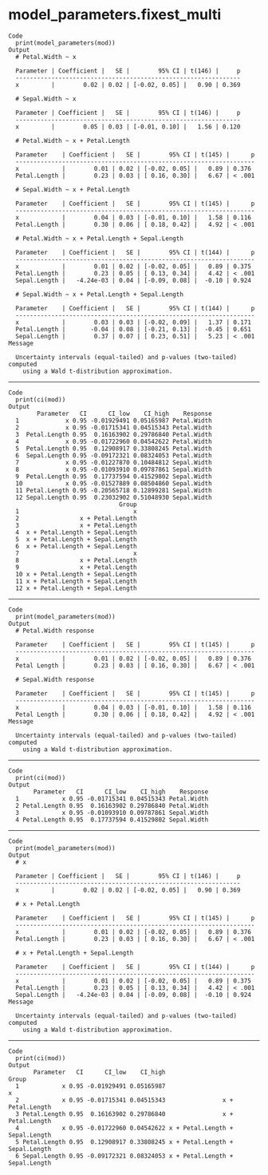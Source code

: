 # model_parameters.fixest_multi

    Code
      print(model_parameters(mod))
    Output
      # Petal.Width ~ x
      
      Parameter | Coefficient |   SE |        95% CI | t(146) |     p
      ---------------------------------------------------------------
      x         |        0.02 | 0.02 | [-0.02, 0.05] |   0.90 | 0.369
      
      # Sepal.Width ~ x
      
      Parameter | Coefficient |   SE |        95% CI | t(146) |     p
      ---------------------------------------------------------------
      x         |        0.05 | 0.03 | [-0.01, 0.10] |   1.56 | 0.120
      
      # Petal.Width ~ x + Petal.Length
      
      Parameter    | Coefficient |   SE |        95% CI | t(145) |      p
      -------------------------------------------------------------------
      x            |        0.01 | 0.02 | [-0.02, 0.05] |   0.89 | 0.376 
      Petal.Length |        0.23 | 0.03 | [ 0.16, 0.30] |   6.67 | < .001
      
      # Sepal.Width ~ x + Petal.Length
      
      Parameter    | Coefficient |   SE |        95% CI | t(145) |      p
      -------------------------------------------------------------------
      x            |        0.04 | 0.03 | [-0.01, 0.10] |   1.58 | 0.116 
      Petal.Length |        0.30 | 0.06 | [ 0.18, 0.42] |   4.92 | < .001
      
      # Petal.Width ~ x + Petal.Length + Sepal.Length
      
      Parameter    | Coefficient |   SE |        95% CI | t(144) |      p
      -------------------------------------------------------------------
      x            |        0.01 | 0.02 | [-0.02, 0.05] |   0.89 | 0.375 
      Petal.Length |        0.23 | 0.05 | [ 0.13, 0.34] |   4.42 | < .001
      Sepal.Length |   -4.24e-03 | 0.04 | [-0.09, 0.08] |  -0.10 | 0.924 
      
      # Sepal.Width ~ x + Petal.Length + Sepal.Length
      
      Parameter    | Coefficient |   SE |        95% CI | t(144) |      p
      -------------------------------------------------------------------
      x            |        0.03 | 0.03 | [-0.02, 0.09] |   1.37 | 0.171 
      Petal.Length |       -0.04 | 0.08 | [-0.21, 0.13] |  -0.45 | 0.651 
      Sepal.Length |        0.37 | 0.07 | [ 0.23, 0.51] |   5.23 | < .001
    Message
      
      Uncertainty intervals (equal-tailed) and p-values (two-tailed) computed
        using a Wald t-distribution approximation.

---

    Code
      print(ci(mod))
    Output
            Parameter   CI      CI_low    CI_high    Response
      1             x 0.95 -0.01929491 0.05165987 Petal.Width
      2             x 0.95 -0.01715341 0.04515343 Petal.Width
      3  Petal.Length 0.95  0.16163902 0.29786840 Petal.Width
      4             x 0.95 -0.01722960 0.04542622 Petal.Width
      5  Petal.Length 0.95  0.12908917 0.33808245 Petal.Width
      6  Sepal.Length 0.95 -0.09172321 0.08324053 Petal.Width
      7             x 0.95 -0.01227870 0.10484812 Sepal.Width
      8             x 0.95 -0.01093910 0.09787861 Sepal.Width
      9  Petal.Length 0.95  0.17737594 0.41529802 Sepal.Width
      10            x 0.95 -0.01527889 0.08504860 Sepal.Width
      11 Petal.Length 0.95 -0.20565718 0.12899281 Sepal.Width
      12 Sepal.Length 0.95  0.23032902 0.51048930 Sepal.Width
                                   Group
      1                                x
      2                 x + Petal.Length
      3                 x + Petal.Length
      4  x + Petal.Length + Sepal.Length
      5  x + Petal.Length + Sepal.Length
      6  x + Petal.Length + Sepal.Length
      7                                x
      8                 x + Petal.Length
      9                 x + Petal.Length
      10 x + Petal.Length + Sepal.Length
      11 x + Petal.Length + Sepal.Length
      12 x + Petal.Length + Sepal.Length

---

    Code
      print(model_parameters(mod))
    Output
      # Petal.Width response
      
      Parameter    | Coefficient |   SE |        95% CI | t(145) |      p
      -------------------------------------------------------------------
      x            |        0.01 | 0.02 | [-0.02, 0.05] |   0.89 | 0.376 
      Petal Length |        0.23 | 0.03 | [ 0.16, 0.30] |   6.67 | < .001
      
      # Sepal.Width response
      
      Parameter    | Coefficient |   SE |        95% CI | t(145) |      p
      -------------------------------------------------------------------
      x            |        0.04 | 0.03 | [-0.01, 0.10] |   1.58 | 0.116 
      Petal Length |        0.30 | 0.06 | [ 0.18, 0.42] |   4.92 | < .001
    Message
      
      Uncertainty intervals (equal-tailed) and p-values (two-tailed) computed
        using a Wald t-distribution approximation.

---

    Code
      print(ci(mod))
    Output
           Parameter   CI      CI_low    CI_high    Response
      1            x 0.95 -0.01715341 0.04515343 Petal.Width
      2 Petal.Length 0.95  0.16163902 0.29786840 Petal.Width
      3            x 0.95 -0.01093910 0.09787861 Sepal.Width
      4 Petal.Length 0.95  0.17737594 0.41529802 Sepal.Width

---

    Code
      print(model_parameters(mod))
    Output
      # x
      
      Parameter | Coefficient |   SE |        95% CI | t(146) |     p
      ---------------------------------------------------------------
      x         |        0.02 | 0.02 | [-0.02, 0.05] |   0.90 | 0.369
      
      # x + Petal.Length
      
      Parameter    | Coefficient |   SE |        95% CI | t(145) |      p
      -------------------------------------------------------------------
      x            |        0.01 | 0.02 | [-0.02, 0.05] |   0.89 | 0.376 
      Petal.Length |        0.23 | 0.03 | [ 0.16, 0.30] |   6.67 | < .001
      
      # x + Petal.Length + Sepal.Length
      
      Parameter    | Coefficient |   SE |        95% CI | t(144) |      p
      -------------------------------------------------------------------
      x            |        0.01 | 0.02 | [-0.02, 0.05] |   0.89 | 0.375 
      Petal.Length |        0.23 | 0.05 | [ 0.13, 0.34] |   4.42 | < .001
      Sepal.Length |   -4.24e-03 | 0.04 | [-0.09, 0.08] |  -0.10 | 0.924 
    Message
      
      Uncertainty intervals (equal-tailed) and p-values (two-tailed) computed
        using a Wald t-distribution approximation.

---

    Code
      print(ci(mod))
    Output
           Parameter   CI      CI_low    CI_high                           Group
      1            x 0.95 -0.01929491 0.05165987                               x
      2            x 0.95 -0.01715341 0.04515343                x + Petal.Length
      3 Petal.Length 0.95  0.16163902 0.29786840                x + Petal.Length
      4            x 0.95 -0.01722960 0.04542622 x + Petal.Length + Sepal.Length
      5 Petal.Length 0.95  0.12908917 0.33808245 x + Petal.Length + Sepal.Length
      6 Sepal.Length 0.95 -0.09172321 0.08324053 x + Petal.Length + Sepal.Length

